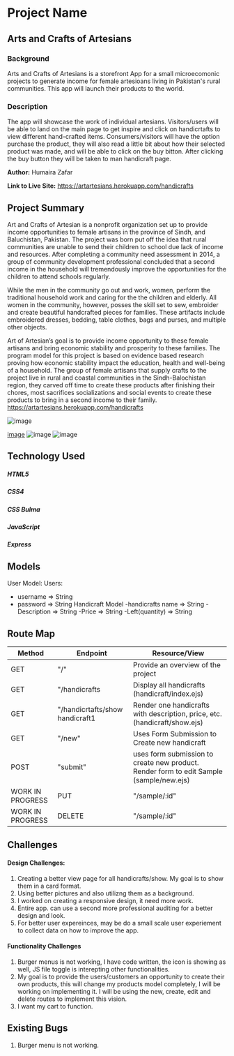 # Project Name 
## Arts and Crafts of Artesians
### Background
Arts and Crafts of Artesians is a storefront App for a small microecomonic projects to generate income for female artesioans living in Pakistan's rural communities. This app will launch their products to the world. 

### Description
The app will showcase the work of individual artesians. Visitors/users will be able to land on the main page to get inspire and click on handicrtafts to view different hand-crafted items.
Consumers/visitors will have the option purchase the product, they will also read a little bit about how their selected product was made, and will be able to click on the buy bitton. After clicking the buy button they will be taken to man handicraft page.  

 **Author:** Humaira Zafar 

**Link to Live Site:** 
https://artartesians.herokuapp.com/handicrafts

## Project Summary
Art and Crafts of Artesian is a nonprofit organization set up to provide income opportunities to female artisans in the province of Sindh, and Baluchistan, Pakistan. The project was born put off the idea that rural communities are unable to send their children to school due lack of income and resources. After completing a community need assessment in 2014, a group of community development professional concluded that a second income in the household will tremendously improve the opportunities for the children to attend schools regularly. 

While the men in the community go out and work, women, perform the traditional household work and caring for the the children and elderly. All women in the community, however, posses the skill set to sew, embroider and create beautiful handcrafted pieces for families. These artifacts include embroidered dresses, bedding, table clothes, bags and purses, and multiple other objects. 

Art of Artesian’s goal is to provide income opportunity to these female artisans and bring economic stability and prosperity to these families. The program model for this project is based on evidence based research proving how economic stability impact the education, health and well-being of a household. The group of female artisans that supply crafts to the project live in rural and coastal communities in the Sindh-Balochistan region, they carved off time to create these products after finishing their chores, most sacrifices socializations and social events to create these products to bring in a second income to their family.  
https://artartesians.herokuapp.com/handicrafts

![image](https://user-images.githubusercontent.com/75461281/115421991-19973780-a1c2-11eb-8ce6-6d1acb1659f6.png)

[image](https://user-images.githubusercontent.com/75461281/115422163-41869b00-a1c2-11eb-9524-122d88d95649.png)
![image](https://user-images.githubusercontent.com/75461281/115422233-55320180-a1c2-11eb-84c7-ad7e01543e77.png)
![image](https://user-images.githubusercontent.com/75461281/115422352-6e3ab280-a1c2-11eb-8fbd-8ded3aa372be.png)




## Technology Used
##### HTML5
##### CSS4
##### CSS Bulma
##### JavaScript 
##### Express


## Models

User Model:
Users:
 - username => String
 - password => String
 Handicraft Model
 -handicrafts name => String
 -Description => String
 -Price => String
 -Left(quantity) => String



## Route Map

| Method | Endpoint | Resource/View |
|--------|----------|---------------|
|GET| "/" | Provide an overview of the project |
|GET| "/handicrafts | Display all handicrafts (handicraft/index.ejs)|
|GET| "/handicrtafts/show handicraft1 | Render one handicrafts with description, price, etc.(handicraft/show.ejs)  
|GET| "/new" | Uses Form Submission to Create new handicraft |
|POST| "submit" | uses form submission to create new product. Render form to edit Sample (sample/new.ejs)|
WORK IN PROGRESS|PUT| "/sample/:id" | Uses Form Submission to edit Sample |
WORK IN PROGRESS|DELETE| "/sample/:id" | Delete a particular Sample |

## Challenges
#### Design Challenges:
1. Creating a better view page for all handicrafts/show. My goal is to show them in a card format.
2. Using better pictures and also utilizng them as a background.
3. I worked on creating a responsive design, it need more work. 
4. Entire app. can use a second more professional auditing for a better design and look. 
5. For better user expereinces, may be do a small scale user experiement to collect data on how to improve the app.
#### Functionality Challenges
1. Burger menus is not working, I have code written, the icon is showing as well, JS file toggle is interepting other functionalities. 
2. My goal is to provide the users/customers an opportunity to create their own products, this will change my products model completely, I will be working on implementing it. I will be using the new, create, edit and delete routes to implement this vision.
3. I want my cart to function. 

## Existing Bugs
1. Burger menu is not working.

